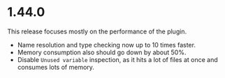 # 1.44.0

This release focuses mostly on the performance of the plugin.

* Name resolution and type checking now up to 10 times faster.
* Memory consumption also should go down by about 50%.
* Disable `Unused variable` inspection, as it hits a lot of files at once and consumes lots of memory. 
